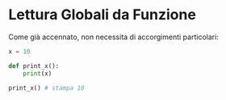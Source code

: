 # Lettura Globali da Funzione

Come già accennato, non necessita di accorgimenti particolari:

```python
x = 10

def print_x():
    print(x)

print_x() # stampa 10
```